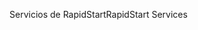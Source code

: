 <span data-ttu-id="060fd-101">Servicios de RapidStart</span><span class="sxs-lookup"><span data-stu-id="060fd-101">RapidStart Services</span></span>